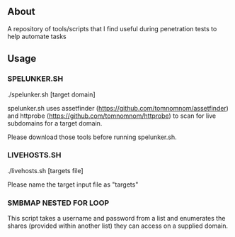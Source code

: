 ## About

A repository of tools/scripts that I find useful during penetration tests to help automate tasks

## Usage

### SPELUNKER.SH
./spelunker.sh [target domain]

spelunker.sh uses assetfinder (https://github.com/tomnomnom/assetfinder) and httprobe (https://github.com/tomnomnom/httprobe) to scan for live subdomains for a target domain.

Please download those tools before running spelunker.sh.

### LIVEHOSTS.SH

./livehosts.sh [targets file]

Please name the target input file as "targets"

### SMBMAP NESTED FOR LOOP

This script takes a username and password from a list and enumerates the shares (provided within another list) they can access on a supplied domain.
